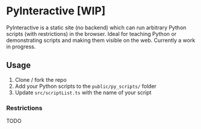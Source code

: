 # PyInteractive [WIP]

PyInteractive is a static site (no backend) which can run arbitrary Python scripts (with restrictions) in the browser. Ideal for teaching Python or demonstrating scripts and making them visible on the web. Currently a work in progress.

## Usage

1. Clone / fork the repo
2. Add your Python scripts to the `public/py_scripts/` folder
3. Update `src/scriptList.ts` with the name of your script

### Restrictions

TODO